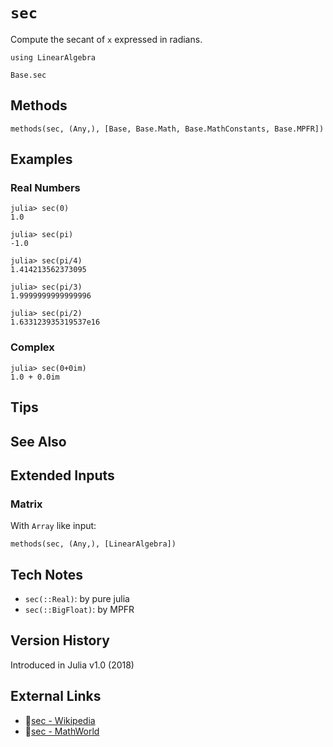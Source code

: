 # `sec`

Compute the secant of `x` expressed in radians.

```@setup repl_only
using LinearAlgebra
```
```@docs
Base.sec
```


## Methods

```@repl
methods(sec, (Any,), [Base, Base.Math, Base.MathConstants, Base.MPFR])
```


## Examples

### Real Numbers
```jldoctest
julia> sec(0)
1.0

julia> sec(pi)
-1.0

julia> sec(pi/4)
1.414213562373095

julia> sec(pi/3)
1.9999999999999996

julia> sec(pi/2)
1.633123935319537e16
```

### Complex
```jldoctest
julia> sec(0+0im)
1.0 + 0.0im
```

## Tips


## See Also



## Extended Inputs

### Matrix
With `Array` like input:
```@repl repl_only
methods(sec, (Any,), [LinearAlgebra])
```


## Tech Notes

- `sec(::Real)`: by pure julia
- `sec(::BigFloat)`: by MPFR


## Version History

Introduced in Julia v1.0 (2018)


## External Links
- 🔗[sec - Wikipedia](https://en.wikipedia.org/wiki/ )
- 🔗[sec - MathWorld](https://mathworld.wolfram.com/ )
